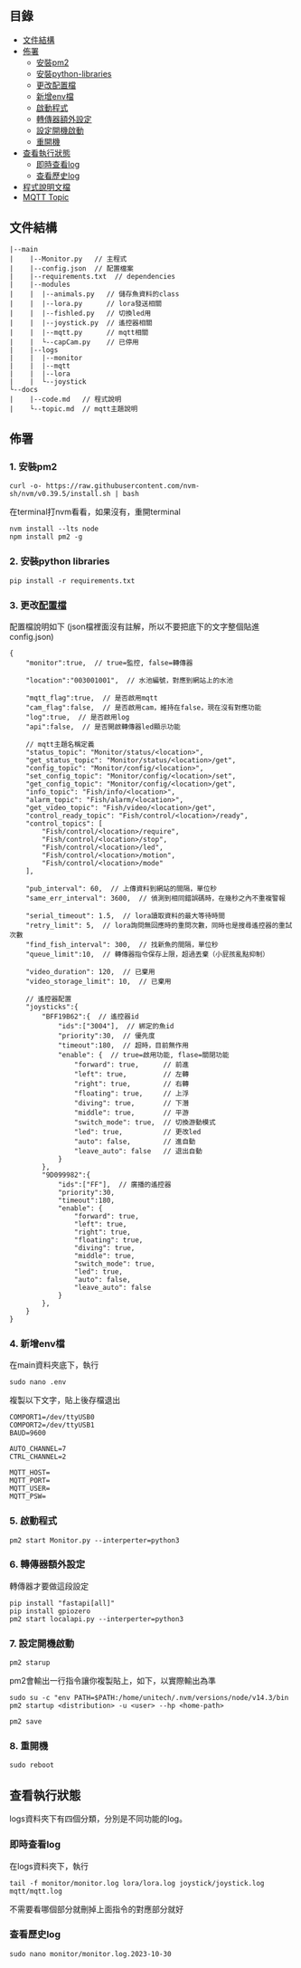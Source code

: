## 目錄
* [文件結構](#文件結構)
* [佈署](#佈署)
  * [安裝pm2](#1-安裝pm2)
  * [安裝python-libraries](#2-安裝python-libraries)
  * [更改配置檔](#3-更改配置檔)
  * [新增env檔](#4-新增env檔)
  * [啟動程式](#5-啟動程式)
  * [轉傳器額外設定](#6-轉傳器額外設定)
  * [設定開機啟動](#7-設定開機啟動)
  * [重開機](#8-重開機)
* [查看執行狀態](#查看執行狀態)
  * [即時查看log](#即時查看log)
  * [查看歷史log](#查看歷史log)
* [程式說明文檔](docs/code.md)
* [MQTT Topic](docs/topic.md)

## 文件結構
```
|--main
|    |--Monitor.py   // 主程式
|    |--config.json  // 配置檔案
|    |--requirements.txt  // dependencies
|    |--modules
|    |  |--animals.py   // 儲存魚資料的class
|    |  |--lora.py      // lora發送相關
|    |  |--fishled.py   // 切換led用
|    |  |--joystick.py  // 遙控器相關
|    |  |--mqtt.py      // mqtt相關
|    |  └--capCam.py    // 已停用
|    |--logs
|    |  |--monitor
|    |  |--mqtt
|    |  |--lora
|    |  └--joystick
└--docs
|    |--code.md   // 程式說明
|    └--topic.md  // mqtt主題說明
```

## 佈署
### 1. 安裝pm2
```
curl -o- https://raw.githubusercontent.com/nvm-sh/nvm/v0.39.5/install.sh | bash
```
在terminal打nvm看看，如果沒有，重開terminal
```
nvm install --lts node
npm install pm2 -g
```
### 2. 安裝python libraries
```
pip install -r requirements.txt
```
### 3. 更改[配置檔](main/config.json)
配置檔說明如下
(json檔裡面沒有註解，所以不要把底下的文字整個貼進config.json)
```
{
    "monitor":true,  // true=監控, false=轉傳器
    
    "location":"003001001",  // 水池編號，對應到網站上的水池  

    "mqtt_flag":true,  // 是否啟用mqtt
    "cam_flag":false,  // 是否啟用cam，維持在false，現在沒有對應功能
    "log":true,  // 是否啟用log
    "api":false,  // 是否開啟轉傳器led顯示功能

    // mqtt主題名稱定義
    "status_topic": "Monitor/status/<location>",
    "get_status_topic": "Monitor/status/<location>/get",
    "config_topic": "Monitor/config/<location>",
    "set_config_topic": "Monitor/config/<location>/set",
    "get_config_topic": "Monitor/config/<location>/get",
    "info_topic": "Fish/info/<location>",
    "alarm_topic": "Fish/alarm/<location>",
    "get_video_topic": "Fish/video/<location>/get",
    "control_ready_topic": "Fish/control/<location>/ready",
    "control_topics": [
        "Fish/control/<location>/require",
        "Fish/control/<location>/stop",
        "Fish/control/<location>/led",
        "Fish/control/<location>/motion",
        "Fish/control/<location>/mode"
    ],

    "pub_interval": 60,  // 上傳資料到網站的間隔，單位秒
    "same_err_interval": 3600,  // 偵測到相同錯誤碼時，在幾秒之內不重複警報

    "serial_timeout": 1.5,  // lora讀取資料的最大等待時間
    "retry_limit": 5,  // lora詢問無回應時的重問次數，同時也是搜尋遙控器的重試次數
    "find_fish_interval": 300,  // 找新魚的間隔，單位秒
    "queue_limit":10,  // 轉傳器指令保存上限，超過丟棄（小屁孩亂點抑制）
    
    "video_duration": 120,  // 已棄用
    "video_storage_limit": 10,  // 已棄用

    // 遙控器配置
    "joysticks":{
        "BFF19B62":{  // 遙控器id
            "ids":["3004"],  // 綁定的魚id
            "priority":30,  // 優先度
            "timeout":180,  // 超時，目前無作用
            "enable": {  // true=啟用功能, flase=關閉功能
                "forward": true,      // 前進 
                "left": true,         // 左轉
                "right": true,        // 右轉
                "floating": true,     // 上浮
                "diving": true,       // 下潛
                "middle": true,       // 平游
                "switch_mode": true,  // 切換游動模式
                "led": true,          // 更改led
                "auto": false,        // 進自動
                "leave_auto": false   // 退出自動
            }
        },
        "9D099982":{
            "ids":["FF"],  // 廣播的遙控器
            "priority":30,
            "timeout":180,
            "enable": {
                "forward": true,
                "left": true,
                "right": true,
                "floating": true,
                "diving": true,
                "middle": true,
                "switch_mode": true,
                "led": true,
                "auto": false,
                "leave_auto": false
            }
        },
    }
}
```
### 4. 新增env檔

在main資料夾底下，執行
```
sudo nano .env
```
複製以下文字，貼上後存檔退出
```
COMPORT1=/dev/ttyUSB0
COMPORT2=/dev/ttyUSB1
BAUD=9600

AUTO_CHANNEL=7
CTRL_CHANNEL=2

MQTT_HOST=
MQTT_PORT=
MQTT_USER=
MQTT_PSW=
```
### 5. 啟動程式
```
pm2 start Monitor.py --interperter=python3
```
### 6. 轉傳器額外設定
轉傳器才要做這段設定
```
pip install "fastapi[all]"
pip install gpiozero
pm2 start localapi.py --interperter=python3
```
### 7. 設定開機啟動
```
pm2 starup
```
pm2會輸出一行指令讓你複製貼上，如下，以實際輸出為準
```
sudo su -c "env PATH=$PATH:/home/unitech/.nvm/versions/node/v14.3/bin pm2 startup <distribution> -u <user> --hp <home-path>
```
```
pm2 save
```
### 8. 重開機
```
sudo reboot
```
## 查看執行狀態
logs資料夾下有四個分類，分別是不同功能的log。
### 即時查看log
在logs資料夾下，執行
```
tail -f monitor/monitor.log lora/lora.log joystick/joystick.log mqtt/mqtt.log
```
不需要看哪個部分就刪掉上面指令的對應部分就好
### 查看歷史log
```
sudo nano monitor/monitor.log.2023-10-30
```